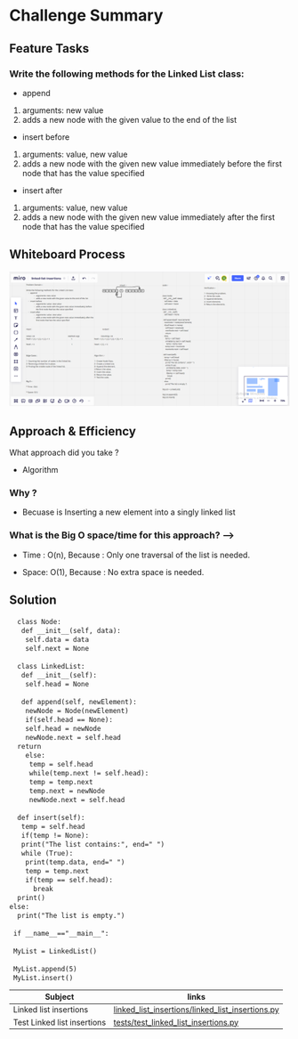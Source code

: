 # Challenge Summary

## Feature Tasks

### Write the following methods for the Linked List class:

* append
1. arguments: new value
1. adds a new node with the given value to the end of the list

* insert before
1. arguments: value, new value
1. adds a new node with the given new value immediately before the first node that has the value specified

* insert after
1. arguments: value, new value
1. adds a new node with the given new value immediately after the first node that has the value specified

## Whiteboard Process

![linked-list-insertions](asset/linked-list-insertions.png)

## Approach & Efficiency

What approach did you take ?

* Algorithm

### Why ?

* Becuase is Inserting a new element into a singly linked list

### What is the Big O space/time for this approach? -->

* Time : O(n), Because : Only one traversal of the list is needed.

* Space: O(1), Because : No extra space is needed.

## Solution
 
      class Node:
       def __init__(self, data):
        self.data = data
        self.next = None

      class LinkedList:
       def __init__(self):
        self.head = None

       def append(self, newElement):
        newNode = Node(newElement)
        if(self.head == None):
        self.head = newNode
        newNode.next = self.head
      return
        else:
         temp = self.head
         while(temp.next != self.head):
         temp = temp.next
         temp.next = newNode
         newNode.next = self.head

      def insert(self):
       temp = self.head
       if(temp != None):
       print("The list contains:", end=" ")
       while (True):
        print(temp.data, end=" ")
        temp = temp.next
        if(temp == self.head):
          break
      print()
    else:
      print("The list is empty.")

     if __name__=="__main__":
    
     MyList = LinkedList()

     MyList.append(5)
     MyList.insert()

| Subject     | links |
| ----------- | ----------- |
| Linked list insertions | [linked_list_insertions/linked_list_insertions.py](linked_list_insertions/linked_list_insertions.py) |
| Test Linked list insertions | [tests/test_linked_list_insertions.py](tests/test_linked_list_insertions.py) |